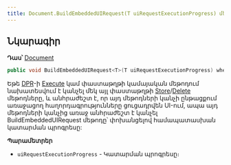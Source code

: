 ```yaml
---
title: Document.BuildEmbeddedUIRequest(T uiRequestExecutionProgress) մեթոդ
---
```


## Նկարագիր

**Դաս՝** [Document](../document.md)

```c#
public void BuildEmbeddedUIRequest<T>(T uiRequestExecutionProgress) where T : IUIRequestExecutionProgress;
```

Եթե [DPR](../dpr.md)-ի [Execute](../dpr/Execute.md) կամ փաստաթղթի կամայական մեթոդում նախատեսվում է կանչել մեկ այլ փաստաթղթի [Store](../../services/IDocumentService/Store.md)/[Delete](../../services/IDocumentService/Delete.md) մեթոդները, և անհրաժեշտ է, որ այդ մեթոդների կանչի ընթացքում առաջացող հաղորդագրությունները ցուցադրվեն UI-ում, ապա այդ մեթոդների կանչից առաջ անհրաժեշտ է կանչել BuildEmbeddedUIRequest մեթոդը՝ փոխանցելով համապատասխան կատարման պրոգրեսը:

**Պարամետրեր**

* `uiRequestExecutionProgress` - Կատարման պրոգրեսը։

